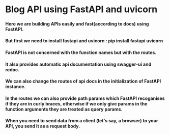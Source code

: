 # Blog API using FastAPI and uvicorn

#### Here we are building APIs easily and fast(according to docs) using FastAPI.
#### But first we need to install fastapi and uvicorn : pip install fastapi uvicorn

#### FastAPI is not concerned with the function names but with the routes.
#### It also provides automatic api documentation using swagger-ui and redoc.
#### We can also change the routes of api docs in the initialization of FastAPI instance.

#### In the routes we can also provide path params which FastAPI recoganises if they are in curly braces, otherwise if we only give params in the function arguments they are treated as query params.

#### When you need to send data from a client (let's say, a browser) to your API, you send it as a request body.